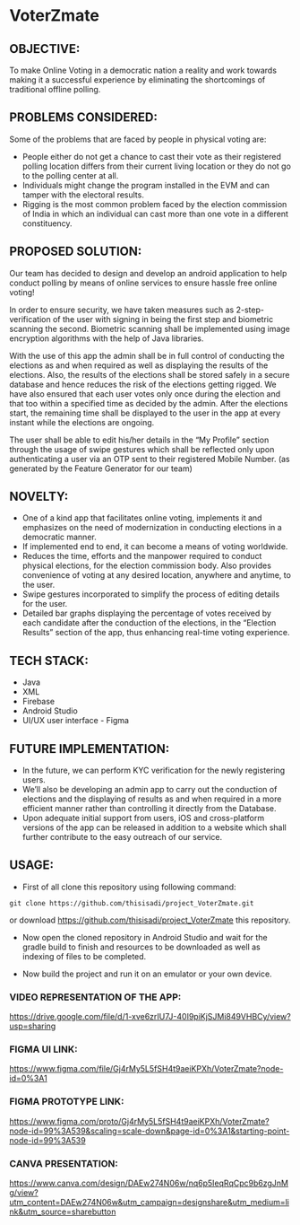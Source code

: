 # VoterZmate

## **OBJECTIVE:**

To make Online Voting in a democratic nation a reality and work towards making it a successful experience by eliminating the shortcomings of traditional offline polling.


## **PROBLEMS CONSIDERED:**

Some of the problems that are faced by people in physical voting are:

- People either do not get a chance to cast their vote as their registered polling location differs from their current living location or they do not go to the polling center at all.
- Individuals might change the program installed in the EVM and can tamper with the electoral results.
- Rigging is the most common problem faced by the election commission of India in which an individual can cast more than one vote in a different constituency.


## **PROPOSED SOLUTION:**

Our team has decided to design and develop an android application to help conduct polling by means of online services to ensure hassle free online voting!
 
In order to ensure security, we have taken measures such as 2-step-verification of the user with signing in being the first step and biometric scanning the second. Biometric scanning shall be implemented using image encryption algorithms with the help of Java libraries.
 
With the use of this app the admin shall be in full control of conducting the elections as and when required as well as displaying the results of the elections. Also, the results of the elections shall be stored safely in a secure database and hence reduces the risk of the elections getting rigged. We have also ensured that each user votes only once during the election and that too within a specified time as decided by the admin. After the elections start, the remaining time shall be displayed to the user in the app at every instant while the elections are ongoing.
 
The user shall be able to edit his/her details in the “My Profile” section through the usage of swipe gestures which shall be reflected only upon authenticating a user via an OTP sent to their registered Mobile Number. (as generated by the Feature Generator for our team)


## **NOVELTY:**

- One of a kind app that facilitates online voting, implements it and emphasizes on the need of modernization in conducting elections in a democratic manner.
- If implemented end to end, it can become a means of voting worldwide. 
- Reduces the time, efforts and the manpower required to conduct physical elections, for the election commission body. Also provides convenience of voting at any desired location, anywhere and anytime, to the user.
- Swipe gestures incorporated to simplify the process of editing details for the user. 
- Detailed bar graphs displaying the percentage of votes received by each candidate after the conduction of the elections, in the “Election Results” section of the app, thus enhancing real-time voting experience.   

## **TECH STACK:**

- Java
- XML
- Firebase
- Android Studio
- UI/UX user interface - Figma


## **FUTURE IMPLEMENTATION:**

- In the future, we can perform KYC verification for the newly registering users.
- We’ll also be developing an admin app to carry out the conduction of elections and the displaying of results as and when required in a more efficient manner rather than controlling it directly from the Database.
- Upon adequate initial support from users, iOS and cross-platform versions of the app can be released in addition to a website which shall further contribute to the easy outreach of our service. 

## **USAGE:**

- First of all clone this repository using following command:

```git clone https://github.com/thisisadi/project_VoterZmate.git```

or download https://github.com/thisisadi/project_VoterZmate this repository.


- Now open the cloned repository in Android Studio and wait for the gradle build to finish and resources to be downloaded as well as indexing of files to be completed. 


- Now build the project and run it on an emulator or your own device.


### **VIDEO REPRESENTATION OF THE APP:**
https://drive.google.com/file/d/1-xve6zrIU7J-40I9piKjSJMi849VHBCy/view?usp=sharing

### **FIGMA UI LINK:**
https://www.figma.com/file/Gj4rMy5L5fSH4t9aeiKPXh/VoterZmate?node-id=0%3A1

### **FIGMA PROTOTYPE LINK:**
https://www.figma.com/proto/Gj4rMy5L5fSH4t9aeiKPXh/VoterZmate?node-id=99%3A539&scaling=scale-down&page-id=0%3A1&starting-point-node-id=99%3A539

### **CANVA PRESENTATION:**
https://www.canva.com/design/DAEw274N06w/nq6p5IeqRqCpc9b6zgJnMg/view?utm_content=DAEw274N06w&utm_campaign=designshare&utm_medium=link&utm_source=sharebutton
